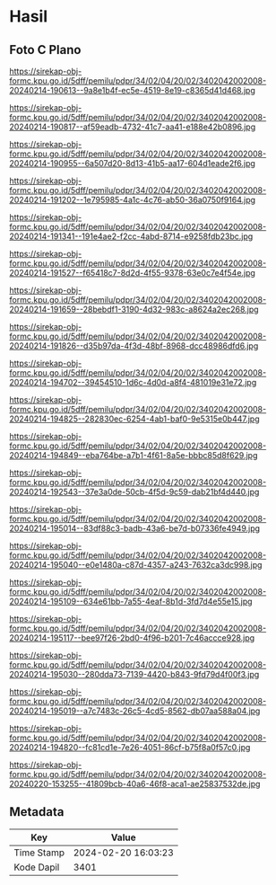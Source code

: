 # Hasil

## Foto C Plano

https://sirekap-obj-formc.kpu.go.id/5dff/pemilu/pdpr/34/02/04/20/02/3402042002008-20240214-190613--9a8e1b4f-ec5e-4519-8e19-c8365d41d468.jpg

https://sirekap-obj-formc.kpu.go.id/5dff/pemilu/pdpr/34/02/04/20/02/3402042002008-20240214-190817--af59eadb-4732-41c7-aa41-e188e42b0896.jpg

https://sirekap-obj-formc.kpu.go.id/5dff/pemilu/pdpr/34/02/04/20/02/3402042002008-20240214-190955--6a507d20-8d13-41b5-aa17-604d1eade2f6.jpg

https://sirekap-obj-formc.kpu.go.id/5dff/pemilu/pdpr/34/02/04/20/02/3402042002008-20240214-191202--1e795985-4a1c-4c76-ab50-36a0750f9164.jpg

https://sirekap-obj-formc.kpu.go.id/5dff/pemilu/pdpr/34/02/04/20/02/3402042002008-20240214-191341--191e4ae2-f2cc-4abd-8714-e9258fdb23bc.jpg

https://sirekap-obj-formc.kpu.go.id/5dff/pemilu/pdpr/34/02/04/20/02/3402042002008-20240214-191527--f65418c7-8d2d-4f55-9378-63e0c7e4f54e.jpg

https://sirekap-obj-formc.kpu.go.id/5dff/pemilu/pdpr/34/02/04/20/02/3402042002008-20240214-191659--28bebdf1-3190-4d32-983c-a8624a2ec268.jpg

https://sirekap-obj-formc.kpu.go.id/5dff/pemilu/pdpr/34/02/04/20/02/3402042002008-20240214-191826--d35b97da-4f3d-48bf-8968-dcc48986dfd6.jpg

https://sirekap-obj-formc.kpu.go.id/5dff/pemilu/pdpr/34/02/04/20/02/3402042002008-20240214-194702--39454510-1d6c-4d0d-a8f4-481019e31e72.jpg

https://sirekap-obj-formc.kpu.go.id/5dff/pemilu/pdpr/34/02/04/20/02/3402042002008-20240214-194825--282830ec-6254-4ab1-baf0-9e5315e0b447.jpg

https://sirekap-obj-formc.kpu.go.id/5dff/pemilu/pdpr/34/02/04/20/02/3402042002008-20240214-194849--eba764be-a7b1-4f61-8a5e-bbbc85d8f629.jpg

https://sirekap-obj-formc.kpu.go.id/5dff/pemilu/pdpr/34/02/04/20/02/3402042002008-20240214-192543--37e3a0de-50cb-4f5d-9c59-dab21bf4d440.jpg

https://sirekap-obj-formc.kpu.go.id/5dff/pemilu/pdpr/34/02/04/20/02/3402042002008-20240214-195014--83df88c3-badb-43a6-be7d-b07336fe4949.jpg

https://sirekap-obj-formc.kpu.go.id/5dff/pemilu/pdpr/34/02/04/20/02/3402042002008-20240214-195040--e0e1480a-c87d-4357-a243-7632ca3dc998.jpg

https://sirekap-obj-formc.kpu.go.id/5dff/pemilu/pdpr/34/02/04/20/02/3402042002008-20240214-195109--634e61bb-7a55-4eaf-8b1d-3fd7d4e55e15.jpg

https://sirekap-obj-formc.kpu.go.id/5dff/pemilu/pdpr/34/02/04/20/02/3402042002008-20240214-195117--bee97f26-2bd0-4f96-b201-7c46accce928.jpg

https://sirekap-obj-formc.kpu.go.id/5dff/pemilu/pdpr/34/02/04/20/02/3402042002008-20240214-195030--280dda73-7139-4420-b843-9fd79d4f00f3.jpg

https://sirekap-obj-formc.kpu.go.id/5dff/pemilu/pdpr/34/02/04/20/02/3402042002008-20240214-195019--a7c7483c-26c5-4cd5-8562-db07aa588a04.jpg

https://sirekap-obj-formc.kpu.go.id/5dff/pemilu/pdpr/34/02/04/20/02/3402042002008-20240214-194820--fc81cd1e-7e26-4051-86cf-b75f8a0f57c0.jpg

https://sirekap-obj-formc.kpu.go.id/5dff/pemilu/pdpr/34/02/04/20/02/3402042002008-20240220-153255--41809bcb-40a6-46f8-aca1-ae25837532de.jpg


## Metadata

| Key        | Value               |
| ---------- | ------------------- |
| Time Stamp | 2024-02-20 16:03:23 |
| Kode Dapil | 3401                |



